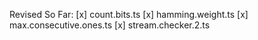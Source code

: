 Revised So Far:
[x] count.bits.ts
[x] hamming.weight.ts
[x] max.consecutive.ones.ts
[x] stream.checker.2.ts